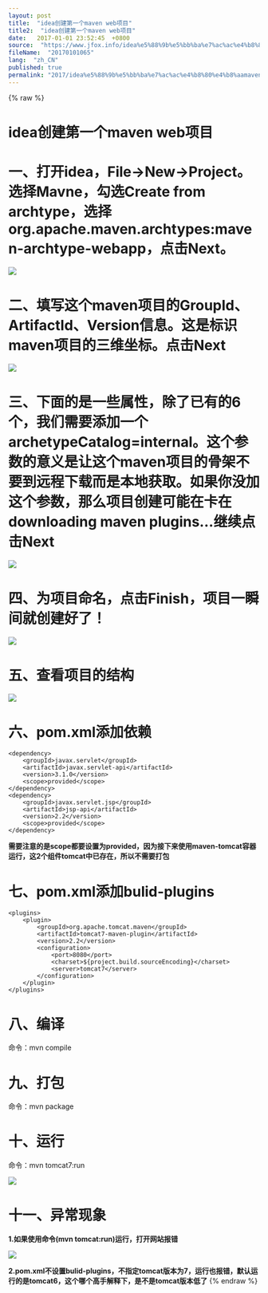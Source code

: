 ```yaml
---
layout: post
title:  "idea创建第一个maven web项目"
title2:  "idea创建第一个maven web项目"
date:   2017-01-01 23:52:45  +0800
source:  "https://www.jfox.info/idea%e5%88%9b%e5%bb%ba%e7%ac%ac%e4%b8%80%e4%b8%aamavenweb%e9%a1%b9%e7%9b%ae.html"
fileName:  "20170101065"
lang:  "zh_CN"
published: true
permalink: "2017/idea%e5%88%9b%e5%bb%ba%e7%ac%ac%e4%b8%80%e4%b8%aamavenweb%e9%a1%b9%e7%9b%ae.html"
---
```

{% raw %}
# idea创建第一个maven web项目 


# 一、打开idea，File->New->Project。选择Mavne，勾选Create from archtype，选择org.apache.maven.archtypes:maven-archtype-webapp，点击Next。

![](/wp-content/uploads/2017/07/1499179607.png)

# 二、填写这个maven项目的GroupId、ArtifactId、Version信息。这是标识maven项目的三维坐标。点击Next

![](/wp-content/uploads/2017/07/1499179608.png)

# 三、下面的是一些属性，除了已有的6个，我们需要添加一个archetypeCatalog=internal。这个参数的意义是让这个maven项目的骨架不要到远程下载而是本地获取。如果你没加这个参数，那么项目创建可能在卡在downloading maven plugins…继续点击Next

![](/wp-content/uploads/2017/07/1499179609.png)

# 四、为项目命名，点击Finish，项目一瞬间就创建好了！

![](/wp-content/uploads/2017/07/1499179611.png)

# 五、查看项目的结构

![](/wp-content/uploads/2017/07/14991796111.png)

# 六、pom.xml添加依赖

    <dependency>
        <groupId>javax.servlet</groupId>
        <artifactId>javax.servlet-api</artifactId>
        <version>3.1.0</version>
        <scope>provided</scope>
    </dependency>
    <dependency>
        <groupId>javax.servlet.jsp</groupId>
        <artifactId>jsp-api</artifactId>
        <version>2.2</version>
        <scope>provided</scope>
    </dependency>

**需要注意的是scope都要设置为provided，因为接下来使用maven-tomcat容器运行，这2个组件tomcat中已存在，所以不需要打包**

# 七、pom.xml添加bulid-plugins

    <plugins>
        <plugin>
            <groupId>org.apache.tomcat.maven</groupId>
            <artifactId>tomcat7-maven-plugin</artifactId>
            <version>2.2</version>
            <configuration>
                <port>8080</port>
                <charset>${project.build.sourceEncoding}</charset>
                <server>tomcat7</server>
            </configuration>
        </plugin>
    </plugins>

# 八、编译

命令：mvn compile

# 九、打包

命令：mvn package

# 十、运行

命令：mvn tomcat7:run

![](/wp-content/uploads/2017/07/1499179613.png)

# 十一、异常现象

**1.如果使用命令(mvn tomcat:run)运行，打开网站报错**

![](/wp-content/uploads/2017/07/1499179617.png)

**2.pom.xml不设置bulid-plugins，不指定tomcat版本为7，运行也报错，默认运行的是tomcat6，这个哪个高手解释下，是不是tomcat版本低了**
{% endraw %}
